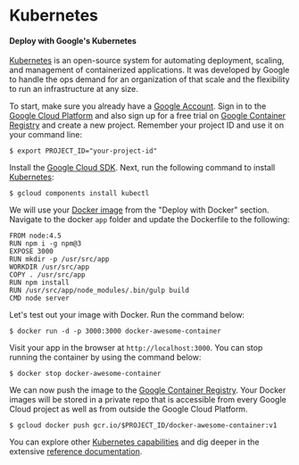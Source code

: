# Kubernetes

#### Deploy with Google's Kubernetes

[Kubernetes](http://kubernetes.io/docs/user-guide/kubectl-overview/) is an open-source system for automating deployment, scaling, and management of containerized applications. It was developed by Google to handle the ops demand for an organization of that scale and the flexibility to run an infrastructure at any size.

To start, make sure you already have a [Google Account](https://accounts.google.com/SignUp). Sign in to the [Google Cloud Platform](https://console.cloud.google.com/home/dashboard?project=gentle-waters-127300&pli=1) and also sign up for a free trial on [Google Container Registry](https://cloud.google.com/container-registry/) and create a new project. Remember your project ID and use it on your command line:

```
$ export PROJECT_ID="your-project-id"
```

Install the [Google Cloud SDK](https://cloud.google.com/sdk/). Next, run the following command to install [Kubernetes](http://kubernetes.io/docs/user-guide/kubectl-overview/):

```
$ gcloud components install kubectl
```

We will use your [Docker image](/chapter1/intermediate/more-deployments/docker.md) from the "Deploy with Docker" section. Navigate to the docker `app` folder and update the Dockerfile to the following:

```
FROM node:4.5
RUN npm i -g npm@3
EXPOSE 3000
RUN mkdir -p /usr/src/app
WORKDIR /usr/src/app
COPY . /usr/src/app
RUN npm install
RUN /usr/src/app/node_modules/.bin/gulp build
CMD node server
```

Let's test out your image with Docker. Run the command below:

```
$ docker run -d -p 3000:3000 docker-awesome-container
```

Visit your app in the browser at `http://localhost:3000`. You can stop running the container by using the command below:

```
$ docker stop docker-awesome-container
```

We can now push the image to the [Google Container Registry](https://cloud.google.com/container-registry/). Your Docker images will be stored in a private repo that is accessible from every Google Cloud project as well as from outside the Google Cloud Platform.

```
$ gcloud docker push gcr.io/$PROJECT_ID/docker-awesome-container:v1
```

You can explore other [Kubernetes capabilities](http://kubernetes.io/docs/hellonode/) and dig deeper in the extensive [reference documentation](http://kubernetes.io/docs/reference/).

